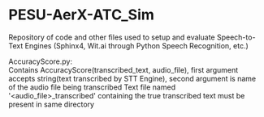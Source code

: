 # PESU-AerX-ATC_Sim
Repository of code and other files used to setup and evaluate Speech-to-Text Engines (Sphinx4, Wit.ai through Python Speech Recognition, etc.) 

AccuracyScore.py:     
  Contains AccuracyScore(transcribed_text, audio_file),
  first argument accepts string(text transcribed by STT Engine), second argument is name of the audio file being transcribed
  Text file named '<audio_file>_transcribed' containing the true transcribed text must be present in same directory
